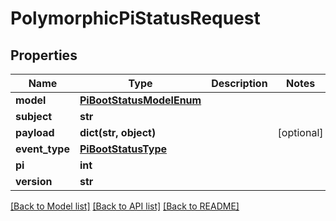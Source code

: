 # PolymorphicPiStatusRequest


## Properties
Name | Type | Description | Notes
------------ | ------------- | ------------- | -------------
**model** | [**PiBootStatusModelEnum**](PiBootStatusModelEnum.md) |  | 
**subject** | **str** |  | 
**payload** | **dict(str, object)** |  | [optional] 
**event_type** | [**PiBootStatusType**](PiBootStatusType.md) |  | 
**pi** | **int** |  | 
**version** | **str** |  | 

[[Back to Model list]](../README.md#documentation-for-models) [[Back to API list]](../README.md#documentation-for-api-endpoints) [[Back to README]](../README.md)


